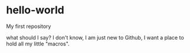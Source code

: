 # hello-world
My first repository

what should I say? I don't know, I am just new to Github, I want a place to hold all my little "macros".
